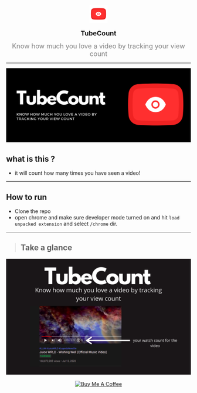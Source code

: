 <p align="center">
    <img width="50px" src ="store-listing-assets/icon_transparent.png"/>
</p>
<p align="center">
    <span style="font-size:18px; font-weight:bold;">TubeCount<span>
</p>
<p align="center">
    <span style="font-size:18px; color:gray">
     Know how much you love a video by tracking your view count
    <span>
</p>

---
 <p align="center">
    <img src="store-listing-assets/1400_560.png"/>
 </p>


## what is this ?
 - it will count how many times you have seen a video!

 ---

## How to run

- Clone the repo
- open chrome and make sure developer mode turned on and hit `load unpacked extension` and select `/chrome` dir.

---

> ## Take a glance

 <p align="center">
    <img src="store-listing-assets/1280_800_1.png"/>
 </p>

<p align="center">
    <a 
        href="https://www.buymeacoffee.com/varaprasadh" target="_blank"
    >
        <img src="https://cdn.buymeacoffee.com/buttons/v2/default-yellow.png" alt="Buy Me A Coffee" style="height: 60px !important;width: 217px !important;" >
    </a>
 </p>
